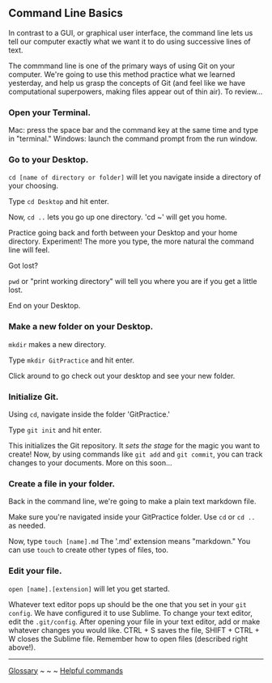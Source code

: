 ## Command Line Basics

In contrast to a GUI, or graphical user interface, the command line lets us tell our computer exactly what we want it to do using successive lines of text. 

The commmand line is one of the primary ways of using Git on your computer. We're going to use this method practice what we learned yesterday, and help us grasp the concepts of Git (and feel like we have computational superpowers, making files appear out of thin air). To review...

### Open your Terminal. 

Mac: press the space bar and the command key at the same time and type in "terminal."
Windows: launch the command prompt from the run window. 

### Go to your Desktop.

`cd [name of directory or folder]` will let you navigate inside a directory of your choosing.

Type `cd Desktop` and hit enter.

Now, `cd ..` lets you go up one directory. 'cd ~' will get you home.

Practice going back and forth between your Desktop and your home directory. Experiment! The more you type, the more natural the command line will feel. 

Got lost?

`pwd` or "print working directory" will tell you where you are if you get a little lost.

End on your Desktop. 

### Make a new folder on your Desktop.

`mkdir` makes a new directory.

Type `mkdir GitPractice` and hit enter. 

Click around to go check out your desktop and see your new folder. 

### Initialize Git. 

Using `cd`, navigate inside the folder 'GitPractice.' 

Type `git init` and hit enter.

This initializes the Git repository. It _sets the stage_ for the magic you want to create! Now, by using commands like `git add` and `git commit`, you can track changes to your documents. More on this soon...

### Create a file in your folder. 

Back in the command line, we're going to make a plain text markdown file.

Make sure you're navigated inside your GitPractice folder. Use `cd` or `cd ..` as needed.
 
Now, type `touch [name].md` The '.md' extension means "markdown." You can use `touch` to create other types of files, too.

### Edit your file.

`open [name].[extension]` will let you get started.

Whatever text editor pops up should be the one that you set in your `git config`. We have configured it to use Sublime. To change your text editor, edit the `.git/config`. 
After opening your file in your text editor, add or make whatever changes you would like. CTRL + S saves the file, SHIFT + CTRL + W closes the Sublime file. Remember how to open files (described right above!).

---

[Glossary](glossary.md) ~ ~ ~ [Helpful commands](helpfulcommands.md)